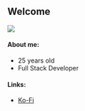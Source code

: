 <h2>Welcome</h2>

<img src="https://cdn.7tv.app/emote/648ccae6f411098a128c8f92/4x.gif">

#### About me:

- 25 years old 
- Full Stack Developer

#### Links:

- [Ko-Fi](https://ko-fi.com/motyldrogi)

